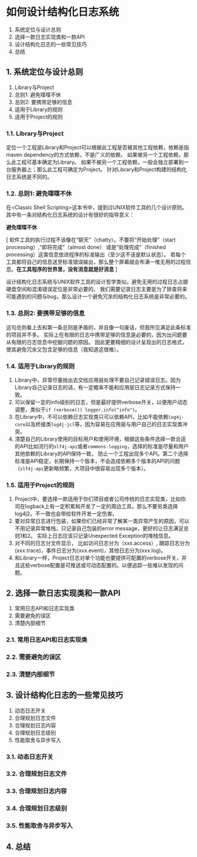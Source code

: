 # 如何设计结构化日志系统

1. 系统定位与设计总则
2. 选择一款日志实现类和一款API
3. 设计结构化日志的一些常见技巧
4. 总结

## 1. 系统定位与设计总则

1. Library与Project
2. 总则1: 避免喋喋不休
3. 总则2: 要携带足够的信息
4. 适用于Library的规则
5. 适用于Project的规则

### 1.1. Library与Project

定位一个工程是Library和Project可以根据此工程是否被其他工程依赖，依赖是指maven dependency的方式依赖，不是广义的依赖，
如果被另一个工程依赖，那么此工程可基本确定为Library。 如果不被另一个工程依赖，一般会独立部署到一台服务器上；那么此工程可确定为Project。
针对Library和Project构建的结构化日志系统是不同的。

### 1.2. 总则1: 避免喋喋不休

在\<Classic Shell Scripting\>这本书中，提到过UNIX软件工具的几个设计原则。其中有一条对结构化日志系统的设计有很好的指导意义：  
  
**避免喋喋不休**  
  
\[ 软件工具的执行过程不该像在“聊天”（chatty）。不要将“开始处理”（start processing）,“即将完成”（almost done）
或是“处理完成”（finished processing）这类信息放进程序的标准输出（至少这不该是默认状态）。
若每个工具都将自己的信息送至标准错误输出，那么整个屏幕就会布满一堆无用的过程信息。**在工具程序的世界里，没有消息就是好消息** \]  
  
设计结构化日志系统与UNIX软件工具的设计哲学类似。避免无用的过程日志占据硬盘空间和混淆错误定位是非常必要的。
我们需要记录日志主要是为了排查将来可能遇到的问题与bug，那么设计一个避免冗余的结构化日志系统是非常必要的。

### 1.3. 总则2: 要携带足够的信息

这句总则看上去和第一条总则是矛盾的，并且像一句废话，但我所见满足此条标准的项目并不多。
实际上在有限的日志中携带足够的信息是必要的，因为出问题要从有限的日志信息中挖掘问题的原因。
因此更要精细的设计呈现出的日志格式，使其避免冗余又包含足够的信息（我知道这很难）。

### 1.4. 适用于Library的规则

1. Library中，异常尽量抛出去交给应用层处理不要自己记录错误日志。因为Library自己记录日志的话，有一定概率不能和应用层日志记录方式保持一致。
2. 可以保留一定的info级别的日志，但是最好提供verbose开关，以便用户动态调整，类似于`if (verbose()) logger.info("info")`。
3. 在Library中，不可以依赖日志实现类只可以依赖API，比如不能依赖`log4j-core`以及桥接类`log4j-jcl`等，因为容易在应用层与用户自己的日志实现类冲突。
4. 清楚自己的Library使用的目标用户和使用环境，根据这些条件选择一款合适的API比如流行的`slf4j-api`或者`commons-logging`，选择的标准是尽量和用户其他依赖的Library的API保持一致，
防止一个工程出现多个API。第二个选择标准是API稳定，长期保持一个版本，不会造成依赖多个版本的API的问题（`slf4j-api`更新略频繁，大项目中很容易出现多个版本）。

### 1.5. 适用于Project的规则

1. Project中，要选择一款适用于你们项目或者公司传统的日志实现类，比如你司在logback上有一定积累和开发了一定的周边工具，那么不要另类选择log4j2。不一致也会带给软件开发一定伤害。
2. 要对异常日志进行包装，如果你们已经非常了解某一类异常产生的原因，可以不用记录异常堆栈，只记录自己包装的error message，更好的让日志满足总则1和2。
实际上日志应该只记录Unexpected Exception的堆栈信息。
3. 对不同的日志分文件显示， 比如访问日志分为（xxx.access）, 跟踪日志分为(xxx.trace)，事件日志分为(xxx.event)，其他日志分为(xxx.log)。
4. 和Library一样，Project日志对单个功能也要提供可配置的verbose开关，并且这些verbose配置是可推送或可动态配置的。以便追踪一些难以发现的问题。

## 2. 选择一款日志实现类和一款API

1. 常用日志API和日志实现类
2. 需要避免的误区
3. 清楚内部细节

### 2.1. 常用日志API和日志实现类

### 2.2. 需要避免的误区

### 2.3. 清楚内部细节

## 3. 设计结构化日志的一些常见技巧

1. 动态日志开关
2. 合理规划日志文件
3. 合理规划日志内容
4. 合理规划日志级别
5. 性能取舍与异步写入

### 3.1. 动态日志开关

### 3.2. 合理规划日志文件

### 3.3. 合理规划日志内容

### 3.4. 合理规划日志级别

### 3.5. 性能取舍与异步写入

## 4. 总结

